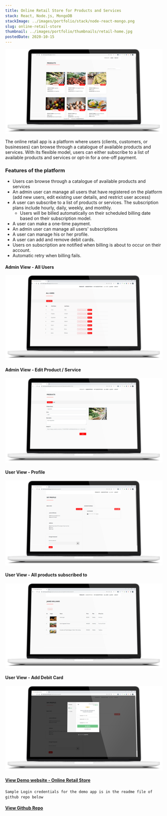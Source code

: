 ```yaml
---
title: Online Retail Store for Products and Services
stack: React, Node.js, MongoDB
stackImage: ../images/portfolio/stack/node-react-mongo.png
slug: online-retail-store
thumbnail: ../images/portfolio/thumbnails/retail-home.jpg
postedDate: 2020-10-15
---
```


![Website Screen ](../images/portfolio/featured/retail-app/retail-home.png)

The online retail app is a platform where users (clients, customers, or businesses) can browse through a catalogue of available products and services. With its flexible model, users can either subscribe to a list of available products and services or opt-in for a one-off payment.

### Features of the platform
- Users can browse through a catalogue of available products and services
- An admin user can manage all users that have registered on the platform (add new users, edit existing user details, and restrict user access)
- A user can subscribe to a list of products or services. The subscription plans include hourly, daily, weekly, and monthly.
    - Users will be billed automatically on their scheduled billing date based on their subscription model.
- A user can make a one-time payment.
- An admin user can manage all users' subscriptions 
- A user can manage his or her profile.
- A user can add and remove debit cards.
- Users on subscription are notified when billing is about to occur on their account.
- Automatic retry when billing fails.

#### Admin View - All Users

![Admin View - All Users ](../images/portfolio/featured/retail-app/retail-admin-all-users.png)

#### Admin View - Edit Product / Service
![Admin View - Edit Product ](../images/portfolio/featured/retail-app/retail-admin-edit-product.png)

#### User View - Profile
![User View - Profile ](../images/portfolio/featured/retail-app/retail-user-profile.png)

#### User View - All products subscribed to
![User View - Subscription Page ](../images/portfolio/featured/retail-app/retail-user-subscriptions.png)


#### User View - Add Debit Card
![User View - Add Debit Card ](../images/portfolio/featured/retail-app/retail-add-card.png)


#### <a href="https://retail-app.netlify.app/" target="_blank" title="Go to Demo App">View Demo website - Online Retail Store</a>
`Sample Login credentials for the demo app is in the readme file of github repo below`

#### <a href="https://github.com/omob/online-retail-application" target="_blank" title="View Github Repo">View Github Repo</a> 